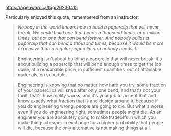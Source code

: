 https://apenwarr.ca/log/20230415

Particularly enjoyed this quote, remembered from an instructor:

> _Nobody in the world knows how to build a paperclip that will never break. We could build one that bends a thousand times, or a million times, but not one that can bend forever. And nobody builds a paperclip that can bend a thousand times, because it would be more expensive than a regular paperclip and nobody needs it._

> Engineering isn't about building a paperclip that will never break, it's about building a paperclip that will bend enough times to get the job done, at a reasonable price, in sufficient quantities, out of attainable materials, on schedule.

> Engineering is knowing that no matter how hard you try, some fraction of your paperclips will snap after only one bend, and that's not your fault, that's how reality works, and it's your job to accept that and know exactly what fraction that is and design around it, because if you do engineering wrong, people are going to die. But what's worse, even if you do engineering right, sometimes people might die. As an engineer you are absolutely going to make tradeoffs in which you make things cheaper in exchange for a higher probability that people will die, because the only alternative is not making things at all.